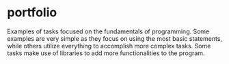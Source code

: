 # portfolio
Examples of tasks focused on the fundamentals of programming. Some examples are very simple as they focus on using the most basic statements, while others utilize everything to accomplish more complex tasks. Some tasks make use of libraries to add more functionalities to the program.
